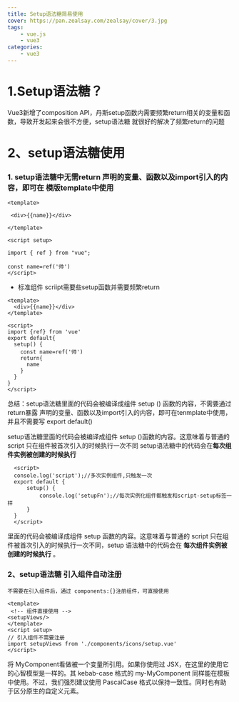 ```yaml
---
title: Setup语法糖简易使用
cover: https://pan.zealsay.com/zealsay/cover/3.jpg
tags:
    - vue.js
    - vue3
categories:
    - vue3
---
```

# 1.Setup语法糖？

Vue3新增了composition API，丹斯setup函数内需要频繁return相关的变量和函数，导致开发起来会很不方便，setup语法糖 就很好的解决了频繁return的问题

# 2、setup语法糖使用

### 1. setup语法糖中无需return 声明的变量、函数以及import引入的内容，即可在 模版template中使用

```
<template>

 <div>{{name}}</div>

</template>

<script setup>

import { ref } from "vue";

const name=ref('帅')
</script>

```

* 标准组件 scriipt需要些setup函数并需要频繁return

```
<template>
  <div>{{name}}</div>
</template>

<script>
import {ref} from 'vue'
export default{
  setup() {
    const name=ref('帅')
    return{
      name
    }
  }
}
</script>
```

总结：setup语法糖里面的代码会被编译成组件 setup () 函数的内容，不需要通过return暴露 声明的变量、函数以及import引入的内容，即可在tenmplate中使用，并且不需要写 export default()

setup语法糖里面的代码会被编译成组件 setup ()函数的内容。这意味着与普通的 script 只在组件被首次引入的时候执行一次不同    setup语法糖中的代码会在**每次组件实例被创建的时候执行**

```
  <script>
  console.log('script');//多次实例组件,只触发一次
  export default {
      setup() {
          console.log('setupFn');//每次实例化组件都触发和script-setup标签一样
      }
  }
  </script>

```

里面的代码会被编译成组件 setup 函数的内容。这意味着与普通的  script 只在组件被首次引入的时候执行一次不同，setup 语法糖中的代码会在 **每次组件实例被创建的时候执行** 。

### 2、setup语法糖 引入组件自动注册

```
不需要在引入组件后，通过 components:{}注册组件，可直接使用
```

```
<template>
 <!-- 组件直接使用 -->
<setupViews/>
</template>
<script setup>
// 引入组件不需要注册
import setupViews from './components/icons/setup.vue'
</script>

```

将 MyComponent看做被一个变量所引用。如果你使用过 JSX，在这里的使用它的心智模型是一样的。其 kebab-case 格式的 my-MyComponent 同样能在模板中使用。不过，我们强烈建议使用 PascalCase 格式以保持一致性。同时也有助于区分原生的自定义元素。
